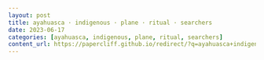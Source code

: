 ```yaml
---
layout: post
title: ayahuasca · indigenous · plane · ritual · searchers
date: 2023-06-17
categories: [ayahuasca, indigenous, plane, ritual, searchers]
content_url: https://papercliff.github.io/redirect/?q=ayahuasca+indigenous+plane+ritual+searchers&tbs=cdr:1,cd_min:6/16/2023,cd_max:6/18/2023
---
```

